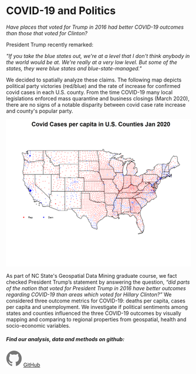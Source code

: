 
# COVID-19 and Politics
*Have places that voted for Trump in 2016 had better COVID-19 outcomes than those that voted for Clinton?*

President Trump recently remarked:

 *"If you take the blue states out, we're at a level that I don't think anybody in the world would be at. We're really at a very low level. But some of the states, they were blue states and blue-state-managed."*

We decided to spatially analyze these claims. The following map depicts political party victories (red/blue) and the rate of increase for confirmed covid cases in each U.S. county. From the time COVID-19 many local legislations enforced mass quarantine and business closings (March 2020), there are no signs of a notable disparity between covid case rate increase and county's popular party.

<img src="images/covidcases_percapita.gif" alt="hi" class="inline"/> 

As part of NC State's Geospatial Data Mining graduate course, we fact checked President Trump’s statement by answering the question, *“did parts of the nation that voted for President Trump in 2016 have better outcomes regarding COVID-19 than areas which voted for Hillary Clinton?”* We considered three outcome metrics for COVID-19: deaths per capita, cases per capita and unemployment. We investigate if political sentiments among states and counties influenced the three COVID-19 outcomes by visually mapping and comparing to regional properties from geospatial, health and socio-economic variables.

##### Find our analysis, data and methods on github: 
<img src="images/octocat.svg" alt="hi" class="inline"/>  [GitHub](https://github.ncsu.edu/chaedri/Data-Challenge-GIS713)
